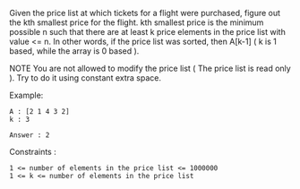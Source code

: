 Given the price list at which tickets for a flight were purchased, figure out the kth smallest price for the flight. kth smallest price is the minimum possible n such that there are at least k price elements in the price list with value <= n. In other words, if the price list was sorted, then A[k-1] ( k is 1 based, while the array is 0 based ).

NOTE You are not allowed to modify the price list ( The price list is read only ). Try to do it using constant extra space.

Example:
    
    A : [2 1 4 3 2]
    k : 3
    
    Answer : 2

Constraints :
    
    1 <= number of elements in the price list <= 1000000
    1 <= k <= number of elements in the price list